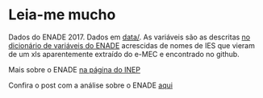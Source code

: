 # Leia-me mucho

Dados do ENADE 2017. Dados em [data/](https://github.com/nazareno/enade-vis/tree/master/data). As variáveis são as descritas [no dicionário de variáveis do ENADE](https://github.com/nazareno/enade-vis/blob/master/dicionario%20de%20variaveis%20dos%20Microdados%20do%20Enade%202017.xlsx) acrescidas de nomes de IES que vieram de um xls aparentemente extraído do e-MEC e encontrado no github. 

Mais sobre o ENADE [na página do INEP](http://inep.gov.br/perguntas-frequentes4)

Confira o post com a análise sobre o ENADE [aqui](https://beta.observablehq.com/@gileadekelvin/qual-o-perfil-de-quem-faz-o-enade)
